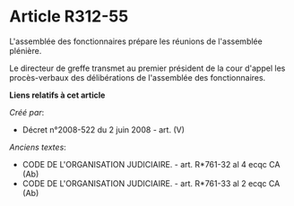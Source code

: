 # Article R312-55

L'assemblée des fonctionnaires prépare les réunions de l'assemblée plénière.

Le directeur de greffe transmet au premier président de la cour d'appel les procès-verbaux des délibérations de l'assemblée
des fonctionnaires.

**Liens relatifs à cet article**

_Créé par_:

  - Décret n°2008-522 du 2 juin 2008 - art. (V)

_Anciens textes_:

  - CODE DE L'ORGANISATION JUDICIAIRE. - art. R*761-32 al 4 ecqc CA (Ab)
  - CODE DE L'ORGANISATION JUDICIAIRE. - art. R*761-33 al 2 ecqc CA (Ab)
